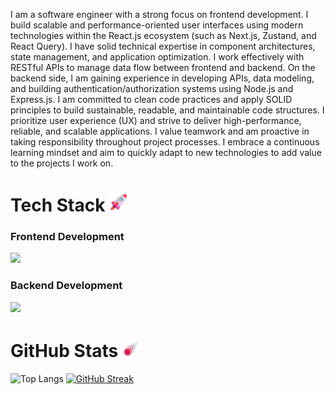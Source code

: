 I am a software engineer with a strong focus on frontend development. I build scalable and performance-oriented user interfaces using modern technologies within the React.js ecosystem (such as Next.js, Zustand, and React Query). I have solid technical expertise in component architectures, state management, and application optimization.
I work effectively with RESTful APIs to manage data flow between frontend and backend. On the backend side, I am gaining experience in developing APIs, data modeling, and building authentication/authorization systems using Node.js and Express.js.
I am committed to clean code practices and apply SOLID principles to build sustainable, readable, and maintainable code structures. I prioritize user experience (UX) and strive to deliver high-performance, reliable, and scalable applications.
I value teamwork and am proactive in taking responsibility throughout project processes. I embrace a continuous learning mindset and aim to quickly adapt to new technologies to add value to the projects I work on.

# Tech Stack <img src="assets/images/Rocket.png" width="30">

### Frontend Development
<p align="start">
  <a href="https://www.linkedin.com/in/gamzeşirin/">
    <img src="https://skillicons.dev/icons?i=html,css,sass,bootstrap,tailwind,react,nextjs" />
  </a>
</p>

### Backend Development
<p align="start">
  <a href="https://www.linkedin.com/in/gamzeşirin/">
    <img src="https://skillicons.dev/icons?i=js,ts,java,python,nodejs,express,mongodb,mysql,firebase" />
  </a>
</p>


# GitHub Stats <img src="assets/images/Comet.png" width="30">
![Top Langs](https://github-readme-stats.vercel.app/api/top-langs/?username=gamzesirin&theme=dark&hide_border=true&include_all_commits=false&count_private=false&layout=compact)
[![GitHub Streak](https://streak-stats.demolab.com?user=gamzesirin&theme=dark&hide_border=true&border_radius=2&locale=tr&date_format=j%20M%5B%20Y%5D&card_width=500)](https://git.io/streak-stats)

